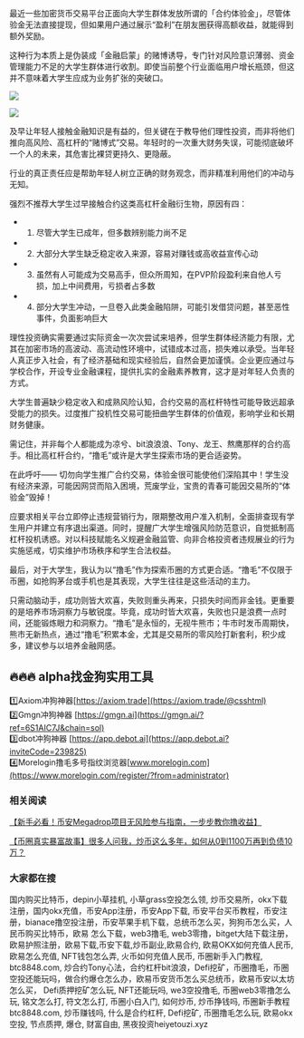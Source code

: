 最近一些加密货币交易平台正面向大学生群体发放所谓的「合约体验金」，尽管体验金无法直接提现，但如果用户通过展示“盈利”在朋友圈获得高额收益，就能得到额外奖励。

这种行为本质上是伪装成「金融启蒙」的赌博诱导，专门针对风险意识薄弱、资金管理能力不足的大学生群体进行收割。即使当前整个行业面临用户增长瓶颈，但这并不意味着大学生应成为业务扩张的突破口。

[![](https://307e939.webp.li/20250414144643302.png)](https://btc8848.com/top-10-exchanges)

[![](https://307e939.webp.li/20250414135532536.png)](https://btc8848.com/top-10-exchanges)

及早让年轻人接触金融知识是有益的，但关键在于教导他们理性投资，而非将他们推向高风险、高杠杆的“赌博式”交易。年轻时的一次重大财务失误，可能彻底破坏一个人的未来，其危害比裸贷更持久、更隐蔽。

行业的真正责任应是帮助年轻人树立正确的财务观念，而非精准利用他们的冲动与无知。

强烈不推荐大学生过早接触合约这类高杠杆金融衍生物，原因有四：
- 1. 尽管大学生已成年，但多数辨别能力尚不足
- 2. 大部分大学生缺乏稳定收入来源，容易对赚钱或高收益宣传心动
- 3. 虽然有人可能成为交易高手，但众所周知，在PVP阶段盈利来自他人亏损，加上中间费用，亏损者占多数
- 4. 部分大学生冲动，一旦卷入此类金融陷阱，可能引发借贷问题，甚至恶性事件，负面影响巨大

理性投资确实需要通过实际资金一次次尝试来培养，但学生群体经济能力有限，尤其在加密市场的高波动、高流动性环境中，试错成本过高，损失难以承受。当年轻人真正步入社会，有了经济基础和现实经验后，自然会更加谨慎。企业更应通过与学校合作，开设专业金融课程，提供扎实的金融素养教育，这才是对年轻人负责的方式。

大学生普遍缺少稳定收入和成熟风险认知，合约交易的高杠杆特性可能导致远超承受能力的损失。过度推广投机性交易可能扭曲学生群体的价值观，影响学业和长期财务健康。

需记住，并非每个人都能成为凉兮、bit浪浪浪、Tony、龙王、熬鹰那样的合约高手。相比高杠杆合约，“撸毛”或许是大学生探索市场的更合适姿势。

在此呼吁——
切勿向学生推广合约交易，体验金很可能使他们深陷其中！学生没有经济来源，可能因网贷而陷入困境，荒废学业，宝贵的青春可能因交易所的“体验金”毁掉！

应要求相关平台立即停止违规营销行为，限期整改用户准入机制，全面排查现有学生用户并建立有序退出渠道。同时，提醒广大学生增强风险防范意识，自觉抵制高杠杆投机诱惑。对以科技赋能名义规避金融监管、向非合格投资者违规展业的行为实施惩戒，切实维护市场秩序和学生合法权益。

最后，对于大学生，我认为以“撸毛”作为探索币圈的方式更合适。“撸毛”不仅限于币圈，如抢购茅台或手机也是其表现，大学生往往是这些活动的主力。

只需动脑动手，成功则皆大欢喜，失败则重头再来，只损失时间而非金钱。更重要的是培养市场洞察力与敏锐度。毕竟，成功时皆大欢喜，失败也只是浪费一点时间，还能锻炼眼力和洞察力。“撸毛”是永恒的，无视牛熊市；牛市时发币周期快，熊市无新热点，通过“撸毛”积累本金，尤其是交易所的零风险打新套利，积少成多，建议参与以培养金融网感。

## 🔥🔥🔥 alpha找金狗实用工具
1️⃣Axiom冲狗神器[https://axiom.trade](https://axiom.trade/@csshtml)  
2️⃣Gmgn冲狗神器 [https://gmgn.ai](https://gmgn.ai/?ref=6S1AIC7J&chain=sol)  
3️⃣dbot冲狗神器 [https://app.debot.ai](https://app.debot.ai?inviteCode=239825)  
4️⃣Morelogin撸毛多号指纹浏览器[www.morelogin.com](https://www.morelogin.com/register/?from=administrator)  

### 相关阅读
[【新手必看！币安Megadrop项目无风险参与指南，一步步教你撸收益】](https://btc8848.com/bianace-megadrop/)

[【币圈真实暴富故事】很多人问我，炒币这么多年，如何从0到1100万再到负债10万？](https://heiyetouzi.xyz/biquanstory001/)

###  大家都在搜
国内购买比特币，depin小草挂机, 小草grass空投怎么领, 炒币交易所，okx下载注册，国内okx充值，币安App注册，币安App下载, 币安平台买币教程，币安注册，bianace撸空投注册，币安苹果手机下载，总统币怎么买，狗狗币怎么买，人民币购买比特币，欧易 怎么下载，web3撸毛, web3零撸，bitget大陆下载注册，欧易护照注册，欧易下载,币安下载,炒币副业,欧易合约, 欧易OKX如何充值人民币, 欧易怎么充值, NFT钱包怎么弄, 火币如何充值人民币, 币圈新手入门教程, btc8848.com, 炒合约Tony心法，合约杠杆bit浪浪，Defi挖矿，币圈撸毛，币圈空投还能玩吗，做合约爆仓怎么办，欧易币安货币怎么买总统币，欧易币安以太坊怎么买， Defi质押挖矿怎么玩, NFT还能玩吗, we3空投撸毛, 币圈web3零撸怎么玩, 铭文怎么打, 符文怎么打, 币圈小白入门, 如何炒币, 炒币挣钱吗, 币圈新手教程btc8848.com, 炒币赚钱吗, 什么是合约杠杆, Defi挖矿, 币圈撸毛怎么玩, 欧易okx空投, 节点质押, 爆仓, 财富自由, 黑夜投资heiyetouzi.xyz